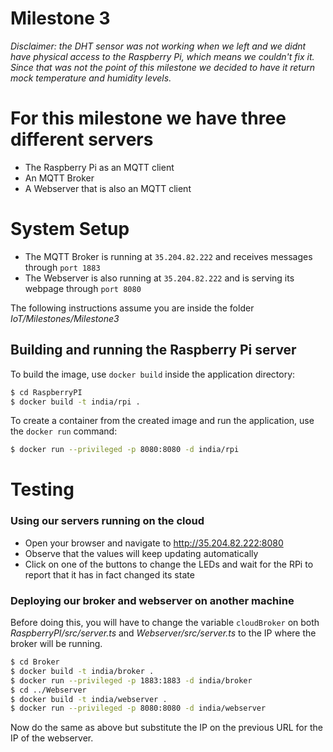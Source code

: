 # Milestone 3
*Disclaimer: the DHT sensor was not working when we left and we didnt have physical access to the Raspberry Pi, which means we couldn't fix it. Since that was not the point of this milestone we decided to have it return mock temperature and humidity levels.*
# For this milestone we have three different servers

- The Raspberry Pi as an MQTT client
- An MQTT Broker
- A Webserver that is also an MQTT client

# System Setup
- The MQTT Broker is running at `35.204.82.222` and receives messages through `port 1883`
- The Webserver is also running at `35.204.82.222` and is serving its webpage through `port 8080`

The following instructions assume you are inside the folder *IoT/Milestones/Milestone3*
## Building and running the Raspberry Pi server
To build the image, use `docker build` inside the application directory:
```sh
$ cd RaspberryPI 
$ docker build -t india/rpi .
```
To create a container from the created image and run the application, use the `docker run` command:
```sh
$ docker run --privileged -p 8080:8080 -d india/rpi
```

# Testing
### Using our servers running on the cloud
- Open your browser and navigate to http://35.204.82.222:8080
- Observe that the values will keep updating automatically
- Click on one of the buttons to change the LEDs and wait for the RPi to report that it has in fact changed its state

### Deploying our broker and webserver on another machine
Before doing this, you will have to change the variable `cloudBroker` on both *RaspberryPI/src/server.ts* and *Webserver/src/server.ts* to the IP where the broker will be running.
```sh
$ cd Broker
$ docker build -t india/broker .
$ docker run --privileged -p 1883:1883 -d india/broker
$ cd ../Webserver
$ docker build -t india/webserver .
$ docker run --privileged -p 8080:8080 -d india/webserver
```
Now do the same as above but substitute the IP on the previous URL for the IP of the webserver.
